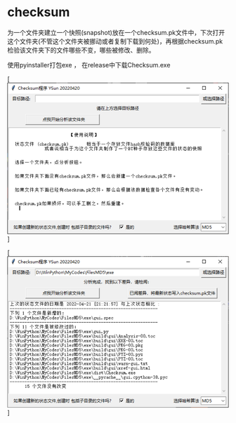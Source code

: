 # checksum
为一个文件夹建立一个快照(snapshot)放在一个checksum.pk文件中，下次打开这个文件夹(不管这个文件夹被挪动或者复制下载到何处)，再根据checksum.pk检验该文件夹下的文件哪些不变，哪些被修改、删除。

使用pyinstaller打包exe ， 在release中下载Checksum.exe

[![截图](https://github.com/kongmadai/checksum/blob/main/screenshot1.png)]


[![截图](https://github.com/kongmadai/checksum/blob/main/screenshot2.png)]
